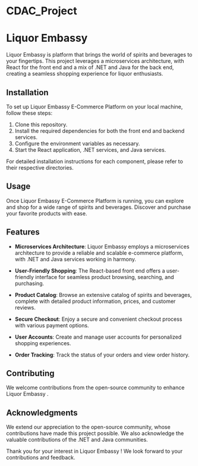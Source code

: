 # CDAC_Project

# Liquor Embassy

Liquor Embassy is  platform that brings the world of spirits and beverages to your fingertips. This project leverages a microservices architecture, with React for the front end and a mix of .NET and Java for the back end, creating a seamless shopping experience for liquor enthusiasts.

## Installation

To set up Liquor Embassy E-Commerce Platform on your local machine, follow these steps:

1. Clone this repository.
2. Install the required dependencies for both the front end and backend services.
3. Configure the environment variables as necessary.
4. Start the React application, .NET services, and Java services.

For detailed installation instructions for each component, please refer to their respective directories.

## Usage

Once Liquor Embassy E-Commerce Platform is running, you can explore and shop for a wide range of spirits and beverages. Discover and purchase your favorite products with ease.

## Features

- **Microservices Architecture**: Liquor Embassy employs a microservices architecture to provide a reliable and scalable e-commerce platform, with .NET and Java services working in harmony.

- **User-Friendly Shopping**: The React-based front end offers a user-friendly interface for seamless product browsing, searching, and purchasing.

- **Product Catalog**: Browse an extensive catalog of spirits and beverages, complete with detailed product information, prices, and customer reviews.

- **Secure Checkout**: Enjoy a secure and convenient checkout process with various payment options.

- **User Accounts**: Create and manage user accounts for personalized shopping experiences.

- **Order Tracking**: Track the status of your orders and view order history.

## Contributing

We welcome contributions from the open-source community to enhance Liquor Embassy .

## Acknowledgments

We extend our appreciation to the open-source community, whose contributions have made this project possible. We also acknowledge the valuable contributions of the .NET and Java communities.

Thank you for your interest in Liquor Embassy ! We look forward to your contributions and feedback.
